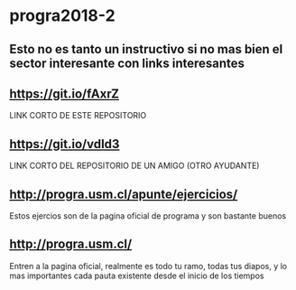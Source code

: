 # progra2018-2
## Esto no es tanto un instructivo si no mas bien el sector interesante con links interesantes

## https://git.io/fAxrZ 
LINK CORTO DE ESTE REPOSITORIO

## https://git.io/vdId3
LINK CORTO DEL REPOSITORIO DE UN AMIGO (OTRO AYUDANTE)

## http://progra.usm.cl/apunte/ejercicios/
Estos ejercios son de la pagina oficial de programa y son bastante buenos

## http://progra.usm.cl/
Entren a la pagina oficial, realmente es todo tu ramo, todas tus diapos, y lo mas importantes cada pauta existente desde el inicio de los tiempos
